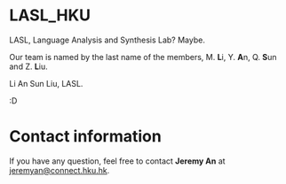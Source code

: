 # LASL_HKU
LASL, Language Analysis and Synthesis Lab? Maybe.

Our team is named by the last name of the members, M. **L**i, Y. **A**n, Q. **S**un and Z. **L**iu. 

Li An Sun Liu, LASL. 

:D



# Contact information

If you have any question, feel free to contact **Jeremy An** at <jeremyan@connect.hku.hk>.

